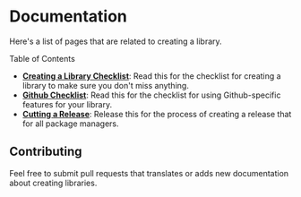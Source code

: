 # Documentation

Here's a list of pages that are related to creating a library.

Table of Contents

- **[Creating a Library Checklist](CreatingALibraryChecklist.md)**:
  Read this for the checklist for creating a library to make sure you don't
  miss anything.
- **[Github Checklist](Github.md)**:
  Read this for the checklist for using Github-specific features for your
  library.
- **[Cutting a Release](CuttingARelease.md)**:
  Release this for the process of creating a release that for all package
  managers.

## Contributing

Feel free to submit pull requests that translates or adds new documentation
about creating libraries.
